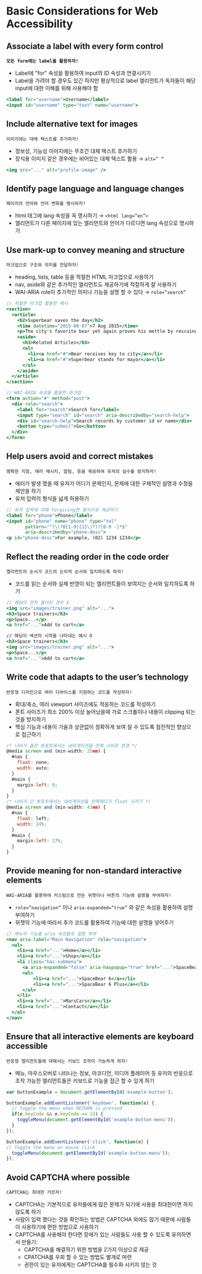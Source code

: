 # Basic Considerations for Web Accessibility

## Associate a label with every form control

**`모든 form에는 label을 활용하자!`**

- Label에 "for" 속성을 활용하여 input의 ID 속성과 연결시키기
- Label을 가려야 할 경우도 있긴 하지만 평상적으로 label 엘리먼트가 독자들이 해당 input에 대한 이해를 위해 사용해야 함

```jsx
<label for="username">Username</label>
<input id="username" type="text" name="username">
```

## Include alternative text for images

`이미지에는 대체 택스트를 추가하자!`

- 정보성, 기능성 이미지에는 무조건 대체 택스트 추가하기
- 장식용 이미지 같은 경우에는 비어있는 대체 텍스트 활용 → `alt=” “`

```jsx
<img src="..." alt="profile-image" />
```

## Identify page language and language changes

`페이지의 언어와 언어 변화를 명시하자!`

- html 태그에 lang 속성을 꼭 명시하기 → `<html lang=”en”>`
- 엘리먼트가 다른 페이지에 있는 엘리먼트와 언어가 다르다면 lang 속성으로 명시하기

## Use mark-up to convey meaning and structure

`마크업으로 구조와 의미를 전달하자!`

- heading, lists, table 등을 적절한 HTML 마크업으로 사용하기
- nav, aside와 같은 추가적인 엘리먼트도 제공하기에 적절하게 잘 사용하기
- WAI-ARIA role이 추가적인 의미나 기능을 설명 할 수 있다 → `role=”search”`

```jsx
// 적절한 마크업 활용한 예시
<section>
  <article>
    <h2>Superbear saves the day</h2>
    <time datetime="2015-08-07">7 Aug 2015</time>
    <p>The city's favorite bear yet again proves his mettle by rescuing a young cat from a tree. Witnesses say that Superbear's efforts were not appreciated by the feline, who inflicted some minor scratch wounds on his rescuer.</p>
    <aside>
      <h3>Related Articles</h3>
      <ul>
        <li><a href="#">Bear receives key to city</a></li>
        <li><a href="#">Superbear stands for mayor</a></li>
      </ul>
    </aside>
  </article>
</section>

// WAI-ARIA 속성을 활용한 마크업
<form action="#" method="post">
  <div role="search">
    <label for="search">Search for</label>
    <input type="search" id="search" aria-describedby="search-help">
    <div id="search-help">Search records by customer id or name</div>
    <button type="submit">Go</button>
  </div>
</form>
```

## Help users avoid and correct mistakes

`명확한 지침, 에러 메시지, 알림, 등을 제공하여 유저의 실수를 방지하자!`

- 에러가 발생 했을 때 유저가 어디가 문제인지, 문제에 대한 구체적인 설명과 수정을 제안을 하기
- 유저 입력의 형식을 넓게 허용하기

```jsx
// 유저 입력에 대해 forgiving한 형식으로 제공하기
<label for="phone">Phone</label>
<input id="phone" name="phone" type="tel"
       pattern="^(\(?0[1-9]{1}\)?)?[0-9 -]*$"
       aria-describedby="phone-desc">
<p id="phone-desc">For example, (02) 1234 1234</p>
```

## Reflect the reading order in the code order

`엘리먼트의 순서가 코드의 논리적 순서와 일치하도록 하자!`

- 코드를 읽는 순서와 실제 반영이 되는 엘리먼트들이 보여지는 순서와 일치하도록 하기

```jsx
// 헤딩이 먼저 들어온 경우 X
<img src="images/trainer.png" alt="...">
<h3>Space trainers</h3>
<p>Space...</p>
<a href="...">Add to cart</a>

// 헤딩이 섹션의 시작을 나타내는 예시 O
<h3>Space trainers</h3>
<img src="images/trainer.png" alt="...">
<p>Space...</p>
<a href="...">Add to cart</a>
```

## Write code that adapts to the user’s technology

`반응형 디자인으로 여러 디바이스를 지원하는 코드를 작성하자!`

- 확대/축소, 여러 viewport 사이즈에도 적응하는 코드를 작성하기
- 폰트 사이즈가 최소 200% 이상 늘어났을때 가로 스크롤이나 내용이 clipping 되는 것을 방지하기
- 핵심 기능과 내용이 기술과 상관없이 정확하게 보여 질 수 있도록 점진적인 향상으로 접근하기

```jsx
/* 너비가 좁은 뷰포트에서는 네비게이션을 전체 너비로 변경 */
@media screen and (min-width: 25em) {
  #nav {
    float: none;
    width: auto;
  }
  #main {
    margin-left: 0;
  }
}
/* 너비가 긴 뷰포트에서는 네비게이션을 왼쪽에다가 float 시키기 */
@media screen and (min-width: 43em) {
  #nav {
    float: left;
    width: 24%;
  }
  #main {
    margin-left: 27%;
  }
}
```

## ****Provide meaning for non-standard interactive elements****

`WAI-ARIA를 활용하여 커스텀으로 만든 위젯이나 버튼의 기능에 설명을 부여하자!`

- `role=”navigation”` 이나 `aria-expanded=”true”` 와 같은 속성을 활용하여 설명 부여하기
- 위젯의 기능에 따라서 추가 코드를 활용하여 기능에 대한 설명을 넣어주기

```jsx
// 메뉴의 기능을 aria 속성들로 설명 부여
<nav aria-label="Main Navigation" role="navigation">
  <ul>
    <li><a href="...">Home</a></li>
    <li><a href="...">Shop</a></li>
    <li class="has-submenu">
      <a aria-expanded="false" aria-haspopup="true" href="...">SpaceBears</a>
      <ul>
          <li><a href="...">SpaceBear 6</a></li>
          <li><a href="...">SpaceBear 6 Plus</a></li>
      </ul>
    </li>
    <li><a href="...">MarsCars</a></li>
    <li><a href="...">Contact</a></li>
  </ul>
</nav>
```

## ****Ensure that all interactive elements are keyboard accessible****

`반응형 엘리먼트들에 대해서는 키보드 조작이 가능하게 하자!`

- 메뉴, 마우스오버로 나타나는 정보, 아코디언, 미디어 플레이어 등 유저의 반응으로 조작 가능한 엘리먼트들은 키보드로 기능을 접근 할 수 있게 하기

```jsx
var buttonExample = document.getElementById('example-button');

buttonExample.addEventListener('keydown', function(e) {
  // Toggle the menu when RETURN is pressed
  if(e.keyCode && e.keyCode == 13) {
    toggleMenu(document.getElementById('example-button-menu'));
  }
});

buttonExample.addEventListener('click', function(e) {
// Toggle the menu on mouse click
  toggleMenu(document.getElementById('example-button-menu'));
});
```

## ****Avoid CAPTCHA where possible****

`CAPTCHA는 최대한 거르자!`

- CAPTCHA는 기본적으로 유저들에게 많은 문제가 되기에 사용을 최대한이면 하지 않도록 하기
- 사람이 입력 했다는 것을 확인하는 방법은 CAPTCHA 외에도 많기 때문에 사람들이 사용하기에 편한 방법으로 사용하기
- CAPTCHA를 사용해야 한다면 장애가 있는 사람들도 사용 할 수 있도록 유의하면서 만들기:
    - CAPTCHA를 해결하기 위한 방법을 2가지 이상으로 제공
    - CPATCHA를 우회 할 수 있는 방법도 별개로 마련
    - 권한이 있는 유저에게는 CAPTCHA를 필수화 시키지 않는 것